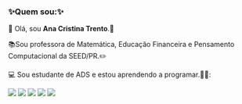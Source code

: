 ### :sparkles:Quem sou::sparkles: 

:sunflower: Olá, sou **Ana Cristina Trento**.:sunflower: </p>
:books:Sou professora de Matemática, Educação Financeira e Pensamento Computacional da SEED/PR.:pencil2:</p>
:computer: Sou estudante de ADS e estou aprendendo a programar.:eyes::yellow_heart::


![](https://img.shields.io/badge/JavaScript-323330?style=for-the-badge&logo=javascript&logoColor=F7DF1E)
<img src="https://img.shields.io/badge/HTML5-E34F26?style=for-the-badge&logo=html5&logoColor=white"></img>
<img src="https://img.shields.io/badge/CSS3-1572B6?style=for-the-badge&logo=css3&logoColor=white"></img>
<img src="https://img.shields.io/badge/PHP-777BB4?style=for-the-badge&logo=php&logoColor=white"></img>
<a href="https://www.google.com/intl/pt-BR/gmail/about/"><img src="https://img.shields.io/badge/Gmail-D14836?style=for-the-badge&logo=gmail&logoColor=white"></img>


